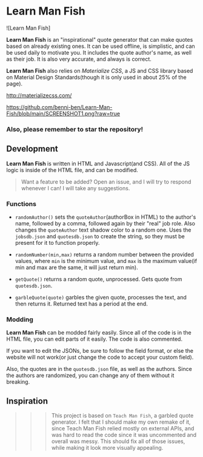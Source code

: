 # Learn Man Fish

![Learn Man Fish]

**Learn Man Fish** is an "inspirational" quote generator that can make quotes based on already existing ones. It can be used offline, is simplistic, and can be used daily to motivate you. It includes the quote author's name, as well as their job. It is also very accurate, and always is correct. 

**Learn Man Fish** also relies on *Materialize CSS*, a JS and CSS library based on Material Design Standards(though it is only used in about 25% of the page). 

http://materializecss.com/

https://github.com/benni-ben/Learn-Man-Fish/blob/main/SCREENSHOT1.png?raw=true

### Also, please remember to star the repository!

## Development

**Learn Man Fish** is written in HTML and Javascript(and CSS). All of the JS logic is inside of the HTML file, and can be modified. 

> Want a feature to be added? Open an issue, and I will try to respond whenever I can! I will take any suggestions.


### Functions

 - `randomAuthor()` sets the `quoteAuthor`(authorBox in HTML) to the author's name, followed by a comma, followed again by their "real" job role. Also changes the `quoteAuthor` text shadow color to a random one. Uses the `jobsdb.json` and `quotesdb.json` to create the string, so they must be present for it to function properly. 

 - `randomNumber(min,max)` returns a random number between the provided values, where `min` is the minimum value, and `max` is the maximum value(if min and max are the same, it will just return min).

 - `getQuote()` returns a random quote, unprocessed. Gets quote from `quotesdb.json`.

 - `garbleQuote(quote)` garbles the given quote, processes the text, and then returns it. Returned text has a period at the end.

### Modding

**Learn Man Fish** can be modded fairly easily. Since all of the code is in the HTML file, you can edit parts of it easily. The code is also commented.

If you want to edit the JSONs, be sure to follow the field format, or else the website will not work(or just change the code to accept your custom field).

Also, the quotes are in the `quotesdb.json` file, as well as the authors. Since the authors are randomized, you can change any of them without it breaking. 

## Inspiration

>>> This project is based on `Teach Man Fish`, a garbled quote generator. I felt that I should make my own remake of it, since Teach Man Fish relied mostly on external APIs, and was hard to read the code since it was uncommented and overall was messy. This should fix all of those issues, while making it look more visually appealing.  

